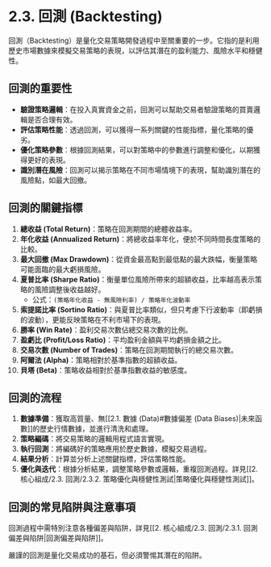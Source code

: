 # 2.3. 回測 (Backtesting)

回測（Backtesting）是量化交易策略開發過程中至關重要的一步。它指的是利用歷史市場數據來模擬交易策略的表現，以評估其潛在的盈利能力、風險水平和穩健性。

## 回測的重要性

-   **驗證策略邏輯**：在投入真實資金之前，回測可以幫助交易者驗證策略的買賣邏輯是否合理有效。
-   **評估策略性能**：透過回測，可以獲得一系列關鍵的性能指標，量化策略的優劣。
-   **優化策略參數**：根據回測結果，可以對策略中的參數進行調整和優化，以期獲得更好的表現。
-   **識別潛在風險**：回測可以揭示策略在不同市場情境下的表現，幫助識別潛在的風險點，如最大回撤。

## 回測的關鍵指標

1.  **總收益 (Total Return)**：策略在回測期間的總體收益率。
2.  **年化收益 (Annualized Return)**：將總收益率年化，便於不同時間長度策略的比較。
3.  **最大回撤 (Max Drawdown)**：從資金最高點到最低點的最大跌幅，衡量策略可能面臨的最大虧損風險。
4.  **夏普比率 (Sharpe Ratio)**：衡量單位風險所帶來的超額收益，比率越高表示策略的風險調整後收益越好。
    *   公式：`(策略年化收益 - 無風險利率) / 策略年化波動率`
5.  **索提諾比率 (Sortino Ratio)**：與夏普比率類似，但只考慮下行波動率（即虧損的波動），更能反映策略在不利市場下的表現。
6.  **勝率 (Win Rate)**：盈利交易次數佔總交易次數的比例。
7.  **盈虧比 (Profit/Loss Ratio)**：平均盈利金額與平均虧損金額之比。
8.  **交易次數 (Number of Trades)**：策略在回測期間執行的總交易次數。
9.  **阿爾法 (Alpha)**：策略相對於基準指數的超額收益。
10. **貝塔 (Beta)**：策略收益相對於基準指數收益的敏感度。

## 回測的流程

1.  **數據準備**：獲取高質量、無[[2.1. 數據 (Data)#數據偏差 (Data Biases)|未來函數]]的歷史行情數據，並進行清洗和處理。
2.  **策略編碼**：將交易策略的邏輯用程式語言實現。
3.  **執行回測**：將編碼好的策略應用於歷史數據，模擬交易過程。
4.  **結果分析**：計算並分析上述關鍵指標，評估策略性能。
5.  **優化與迭代**：根據分析結果，調整策略參數或邏輯，重複回測過程。詳見[[2. 核心組成/2.3. 回測/2.3.2. 策略優化與穩健性測試|策略優化與穩健性測試]]。

## 回測的常見陷阱與注意事項

回測過程中需特別注意各種偏差與陷阱，詳見[[2. 核心組成/2.3. 回測/2.3.1. 回測偏差與陷阱|回測偏差與陷阱]]。

嚴謹的回測是量化交易成功的基石，但必須警惕其潛在的陷阱。